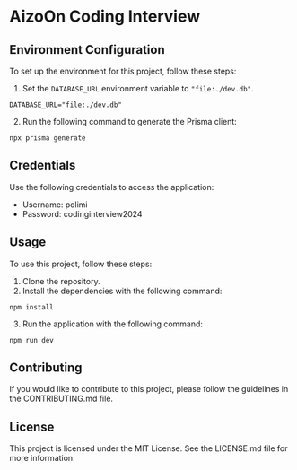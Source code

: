 # AizoOn Coding Interview

## Environment Configuration

To set up the environment for this project, follow these steps:

1. Set the `DATABASE_URL` environment variable to `"file:./dev.db"`.

```env
DATABASE_URL="file:./dev.db"
```

2. Run the following command to generate the Prisma client:

```shell
npx prisma generate
```

## Credentials

Use the following credentials to access the application:

- Username: polimi
- Password: codinginterview2024

## Usage

To use this project, follow these steps:

1. Clone the repository.
2. Install the dependencies with the following command:

```shell
npm install
```

3. Run the application with the following command:

```shell
npm run dev
```

## Contributing

If you would like to contribute to this project, please follow the guidelines in the CONTRIBUTING.md file.

## License

This project is licensed under the MIT License. See the LICENSE.md file for more information.

